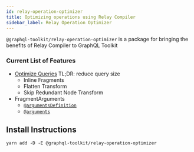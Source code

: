 ```yaml
---
id: relay-operation-optimizer
title: Optimizing operations using Relay Compiler
sidebar_label: Relay Operation Optimizer
---
```


`@graphql-toolkit/relay-operation-optimizer` is a package for bringing the benefits of Relay Compiler to GraphQL Toolkit

### Current List of Features

- [Optimize Queries](https://relay.dev/docs/en/compiler-architecture#transforms) TL;DR: reduce query size
  - Inline Fragments
  - Flatten Transform
  - Skip Redundant Node Transform
- FragmentArguments
  - [`@argumentsDefinition`](https://relay.dev/docs/en/graphql-in-relay#argumentdefinitions)
  - [`@arguments`](https://relay.dev/docs/en/graphql-in-relay#arguments)

## Install Instructions

`yarn add -D -E @graphql-toolkit/relay-operation-optimizer`

